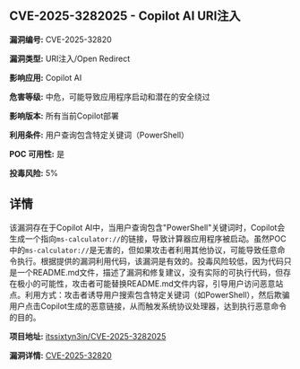 ## CVE-2025-3282025 - Copilot AI URI注入

**漏洞编号:** CVE-2025-32820

**漏洞类型:** URI注入/Open Redirect

**影响应用:** Copilot AI

**危害等级:** 中危，可能导致应用程序启动和潜在的安全绕过

**影响版本:** 所有当前Copilot部署

**利用条件:** 用户查询包含特定关键词（PowerShell）

**POC 可用性:** 是

**投毒风险:** 5%

## 详情

该漏洞存在于Copilot AI中，当用户查询包含"PowerShell"关键词时，Copilot会生成一个指向`ms-calculator://`的链接，导致计算器应用程序被启动。虽然POC中的`ms-calculator://`是无害的，但如果攻击者利用其他协议，可能导致任意命令执行。根据提供的漏洞利用代码，该漏洞是有效的。投毒风险较低，因为代码只是一个README.md文件，描述了漏洞和修复建议，没有实际的可执行代码，但存在极小的可能性，攻击者可能替换README.md文件内容，引导用户访问恶意站点。利用方式：攻击者诱导用户搜索包含特定关键词（如PowerShell），然后欺骗用户点击Copilot生成的恶意链接，从而触发系统协议处理器，达到执行恶意命令的目的。

**项目地址:** [itssixtyn3in/CVE-2025-3282025](https://github.com/itssixtyn3in/CVE-2025-3282025)

**漏洞详情:** [CVE-2025-32820](https://nvd.nist.gov/vuln/detail/CVE-2025-32820)